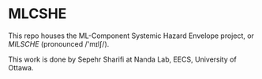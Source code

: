 # MLCSHE
This repo houses the ML-Component Systemic Hazard Envelope project, or *MILSCHE* (pronounced /'mɪlʃ/).

This work is done by Sepehr Sharifi at Nanda Lab, EECS, University of Ottawa.